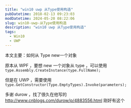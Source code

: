 ```yaml
---
title: "win10 uwp 从Type使用构造"
pubDatetime: 2018-02-13 09:23:03
modDatetime: 2024-05-20 08:22:06
slug: win10-uwp-从Type使用构造
description: "win10 uwp 从Type使用构造"
tags:
  - Win10
  - UWP
---
```





本文主要：如何从 Type new一个对象

<!--more-->


<!-- CreateTime:2018/2/13 17:23:03 -->


<div id="toc"></div>

原本从 WPF ，要想 new 一个对象从 type ，可以使用`type.Assembly.CreateInstance(type.FullName);`

但是在 UWP ，需要使用`type.GetConstructor(Type.EmptyTypes).Invoke(parameters);`

多谢 durow ，找了很久在他写的 http://www.cnblogs.com/durow/p/4883556.html 刚好有这个

